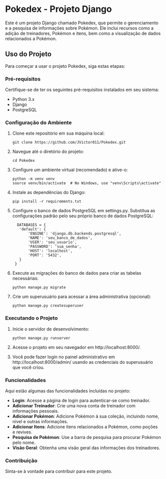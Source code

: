 # Pokedex - Projeto Django

Este é um projeto Django chamado Pokedex, que permite o gerenciamento e a pesquisa de informações sobre Pokémon. Ele inclui recursos como a adição de treinadores, Pokémon e itens, bem como a visualização de dados relacionados a Pokémon.

## Uso do Projeto

Para começar a usar o projeto Pokedex, siga estas etapas:

### Pré-requisitos

Certifique-se de ter os seguintes pré-requisitos instalados em seu sistema:

- Python 3.x
- Django
- PostgreSQL

### Configuração do Ambiente

1. Clone este repositório em sua máquina local:

   ```shell
   git clone https://github.com/JVictor011/Pokedex.git
2. Navegue até o diretório do projeto:
   ```shell
   cd Pokedex
3. Configure um ambiente virtual (recomendado) e ative-o:
   ```shell
   python -m venv venv
   source venv/bin/activate  # No Windows, use "venv\Scripts\activate"
4. Instale as dependências do Django:
   ```shell
   pip install -r requirements.txt
5. Configure o banco de dados PostgreSQL em settings.py. Substitua as configurações padrão pelo seu próprio banco de dados PostgreSQL:
   ```shell
     DATABASES = {
      'default': {
          'ENGINE': 'django.db.backends.postgresql',
          'NAME': 'seu_banco_de_dados',
          'USER': 'seu_usuario',
          'PASSWORD': 'sua_senha',
          'HOST': 'localhost',
          'PORT': '5432',
      }
    }
6. Execute as migrações do banco de dados para criar as tabelas necessárias:
   ```shell
   python manage.py migrate
7. Crie um superusuário para acessar a área administrativa (opcional):
   ```shell
   python manage.py createsuperuser
### Executando o Projeto
1. Inicie o servidor de desenvolvimento:
   ```shell
   python manage.py runserver
2. Acesse o projeto em seu navegador em http://localhost:8000/.

3. Você pode fazer login no painel administrativo em http://localhost:8000/admin/ usando as credenciais do superusuário que você criou.

### Funcionalidades
Aqui estão algumas das funcionalidades incluídas no projeto:

- **Login**: Acesse a página de login para autenticar-se como treinador.
- **Adicionar Treinador**: Crie uma nova conta de treinador com informações pessoais.
- **Adicionar Pokémon**: Adicione Pokémon à sua coleção, incluindo nome, nível e outras informações.
- **Adicionar Itens**: Adicione itens relacionados a Pokémon, como poções e revives.
- **Pesquisa de Pokémon**: Use a barra de pesquisa para procurar Pokémon pelo nome.
- **Visão Geral**: Obtenha uma visão geral das informações dos treinadores.

### Contribuição
Sinta-se à vontade para contribuir para este projeto.

